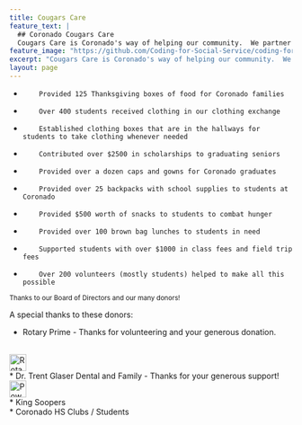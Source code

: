 ```yaml
---
title: Cougars Care
feature_text: |
  ## Coronado Cougars Care
  Cougars Care is Coronado's way of helping our community.  We partner with our students to make sure that no student is exempted from any part of their education based on tangible need.
feature_image: "https://github.com/Coding-for-Social-Service/coding-for-social-service.github.io/blob/master/assets/images/greythanksgiving.jpeg?raw=true"
excerpt: "Cougars Care is Coronado's way of helping our community.  We partner with our students to make sure that no student is exempted from any part of their education based on tangible need."
layout: page
---
```


*         Provided 125 Thanksgiving boxes of food for Coronado families
*         Over 400 students received clothing in our clothing exchange
*         Established clothing boxes that are in the hallways for students to take clothing whenever needed
*         Contributed over $2500 in scholarships to graduating seniors
*         Provided over a dozen caps and gowns for Coronado graduates
*         Provided over 25 backpacks with school supplies to students at Coronado
*         Provided $500 worth of snacks to students to combat hunger
*         Provided over 100 brown bag lunches to students in need 
*         Supported students with over $1000 in class fees and field trip fees 
*         Over 200 volunteers (mostly students) helped to make all this possible

<small> Thanks to our Board of Directors and our many donors! </small>

A special thanks to these donors: 
<br>
* Rotary Prime - Thanks for volunteering and your generous donation.
<br>
<img src="https://bffb2cc7-a-0d3af738-s-sites.googlegroups.com/a/d11.org/coronado-cougars-care/donors/rotaryprime.jpg?attachauth=ANoY7cqHbD3e1IBPdxMAxpvLce-iME3E2h3T6Atop8GlWPxucAueBPoH459285KwFSWbxwOmdsPuaU1WhQSIZsBe7Rbv8MjvV7zG_3NtkBC6csjwbg7XdIMYCFIG9ortytUQ-Mr8cSESQzDzddeHWrf4gUalNR4FQpUrrovu7K6P65Nu0YnsxP4sUnYLx94tbj_GF0-UeN9aLOtIWDjSLB0qTfEjkodyz2gpYoaSxwMhJW5CDU3RqR0%3D&attredirects=0" alt="Rotary Prime" height="30"> 
<br>
* Dr. Trent Glaser Dental and Family - Thanks for your generous support!
<br>
<img src="https://bffb2cc7-a-0d3af738-s-sites.googlegroups.com/a/d11.org/coronado-cougars-care/donors/image1.png?attachauth=ANoY7coQzIGcbDTOMlCz90LemHM22lDUSKyKNqp0Misvlu6-b55f_ACB9A9QgOKozP3c-rfTaBry53pd305ePpzwJrfHbt87cgszdiDvMCPDNqfua_oxI3U3MiQ0aeonBx1uXzuqXrUbq8m2PSX8rYHp5TMHySF9XbQng88Ye_iHtx8qpjyUWWpRfUIOpbeu8hJjxzPO9JLawiAKE48GBExmBo5T0k6UN1_jOfcZy9wHGpXfc065IS8%3D&attredirects=0" alt="Powers Dental Group" height="30">
<br>
* King Soopers
<br>
* Coronado HS Clubs / Students
